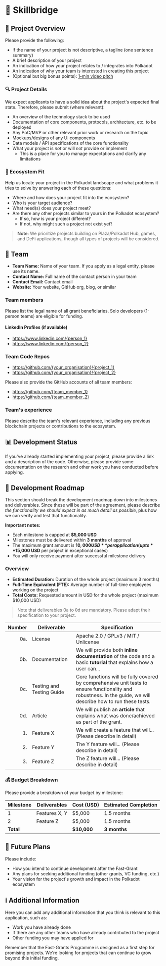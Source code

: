 # 📝 Skillbridge

## 🌟 Project Overview

Please provide the following:

- If the name of your project is not descriptive, a tagline (one sentence summary)
- A brief description of your project
- An indication of how your project relates to / integrates into Polkadot
- An indication of why your team is interested in creating this project
- (Optional but big bonus points): [1-min video pitch](https://www.ycombinator.com/video/)

### 🔍 Project Details

We expect applicants to have a solid idea about the project's expected final state. Therefore, please submit (where relevant):

- An overview of the technology stack to be used
- Documentation of core components, protocols, architecture, etc. to be deployed
- Any PoC/MVP or other relevant prior work or research on the topic
- Mockups/designs of any UI components
- Data models / API specifications of the core functionality
- What your project is *not* or will *not* provide or implement
  - This is a place for you to manage expectations and clarify any limitations

### 🧩 Ecosystem Fit

Help us locate your project in the Polkadot landscape and what problems it tries to solve by answering each of these questions:

- Where and how does your project fit into the ecosystem?
- Who is your target audience?
- What need(s) does your project meet?
- Are there any other projects similar to yours in the Polkadot ecosystem?
  - If so, how is your project different?
  - If not, why might such a project not exist yet?

> **Note**: We prioritize projects building on Plaza/Polkadot Hub, games, and DeFi applications, though all types of projects will be considered.

## 👥 Team

- **Team Name:** Name of your team. If you apply as a legal entity, please use its name.
- **Contact Name:** Full name of the contact person in your team
- **Contact Email:** Contact email
- **Website:** Your website, GitHub org, blog, or similar

### Team members

Please list the legal name of all grant beneficiaries. Solo developers (1-person teams) are eligible for funding.

#### LinkedIn Profiles (if available)

- https://www.linkedin.com/{person_1}
- https://www.linkedin.com/{person_2}

### Team Code Repos

- https://github.com/{your_organisation}/{project_1}
- https://github.com/{your_organisation}/{project_2}

Please also provide the GitHub accounts of all team members:

- https://github.com/{team_member_1}
- https://github.com/{team_member_2}

### Team's experience

Please describe the team's relevant experience, including any previous blockchain projects or contributions to the ecosystem.

## 📊 Development Status

If you've already started implementing your project, please provide a link and a description of the code. Otherwise, please provide some documentation on the research and other work you have conducted before applying.

## 📅 Development Roadmap

This section should break the development roadmap down into milestones and deliverables. Since these will be part of the agreement, please describe *the functionality we should expect in as much detail as possible*, plus how we can verify and test that functionality.

**Important notes:**
- Each milestone is capped at **$5,000 USD**
- Milestones must be delivered within **3 months** of approval
- The maximum grant amount is **$10,000 USD** per application (up to **$15,000 USD** per project in exceptional cases)
- You will only receive payment after successful milestone delivery

### Overview

- **Estimated Duration:** Duration of the whole project (maximum 3 months)
- **Full-Time Equivalent (FTE):**  Average number of full-time employees working on the project
- **Total Costs:** Requested amount in USD for the whole project (maximum $10,000 USD)

> Note that deliverables 0a to 0d are mandatory. Please adapt their specification to your project.

| Number | Deliverable | Specification |
| -----: | ----------- | ------------- |
| 0a. | License | Apache 2.0 / GPLv3 / MIT / Unlicense |
| 0b. | Documentation | We will provide both **inline documentation** of the code and a basic **tutorial** that explains how a user can... |
| 0c. | Testing and Testing Guide | Core functions will be fully covered by comprehensive unit tests to ensure functionality and robustness. In the guide, we will describe how to run these tests. |
| 0d. | Article | We will publish an **article** that explains what was done/achieved as part of the grant. |
| 1. | Feature X | We will create a feature that will... (Please describe in detail) |
| 2. | Feature Y | The Y feature will... (Please describe in detail) |
| 3. | Feature Z | The Z feature will... (Please describe in detail) |

### 💰 Budget Breakdown

Please provide a breakdown of your budget by milestone:

| Milestone | Deliverables | Cost (USD) | Estimated Completion |
| --- | --- | --- | --- |
| 1 | Features X, Y | $5,000 | 1.5 months |
| 2 | Feature Z | $5,000 | 1.5 months |
| **Total** | | **$10,000** | **3 months** |

## 🔮 Future Plans

Please include:

- How you intend to continue development after the Fast-Grant
- Any plans for seeking additional funding (other grants, VC funding, etc.)
- Your vision for the project's growth and impact in the Polkadot ecosystem

## ℹ️ Additional Information

Here you can add any additional information that you think is relevant to this application, such as:

- Work you have already done
- If there are any other teams who have already contributed to the project
- Other funding you may have applied for

Remember that the Fast-Grants Programme is designed as a first step for promising projects. We're looking for projects that can continue to grow beyond this initial funding.
